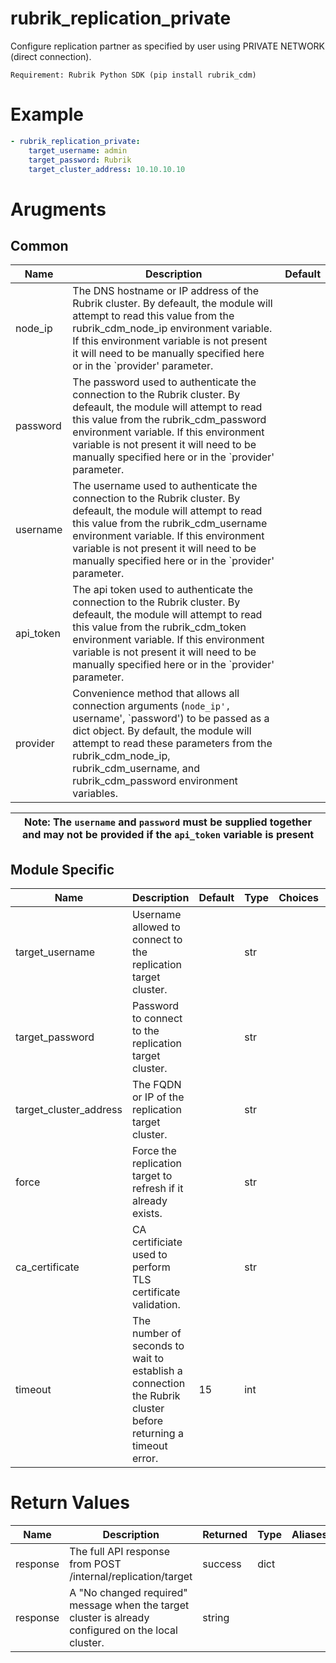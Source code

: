 # rubrik_replication_private

Configure replication partner as specified by user using PRIVATE NETWORK (direct connection).

`Requirement: Rubrik Python SDK (pip install rubrik_cdm)`

# Example

```yaml
- rubrik_replication_private:
    target_username: admin
    target_password: Rubrik
    target_cluster_address: 10.10.10.10
```

# Arugments

## Common

| Name      | Description                                                                                                                                                                                                                                                                                               | Default |
|-----------|-----------------------------------------------------------------------------------------------------------------------------------------------------------------------------------------------------------------------------------------------------------------------------------------------------------|---------|
| node_ip   | The DNS hostname or IP address of the Rubrik cluster. By defeault, the module will attempt to read this value from the rubrik_cdm_node_ip environment variable. If this environment variable is not present it will need to be manually specified here or in the `provider' parameter.                    |         |
| password  | The password used to authenticate the connection to the Rubrik cluster. By defeault, the module will attempt to read this value from the rubrik_cdm_password environment variable. If this environment variable is not present it will need to be manually specified here or in the `provider' parameter. |         |
| username  | The username used to authenticate the connection to the Rubrik cluster. By defeault, the module will attempt to read this value from the rubrik_cdm_username environment variable. If this environment variable is not present it will need to be manually specified here or in the `provider' parameter. |         |
| api_token | The api token used to authenticate the connection to the Rubrik cluster. By defeault, the module will attempt to read this value from the rubrik_cdm_token environment variable. If this environment variable is not present it will need to be manually specified here or in the `provider' parameter.   |         |
| provider  | Convenience method that allows all connection arguments (`node_ip', `username', `password') to be passed as a dict object. By default, the module will attempt to read these parameters from the rubrik_cdm_node_ip, rubrik_cdm_username, and rubrik_cdm_password environment variables.                  |         |

| Note: The `username` and `password` must be supplied together and may not be provided if the `api_token` variable is present|
| --- |

## Module Specific

| Name      | Description                                                                                                  | Default | Type | Choices | Mandatory | Aliases |
|-----------|--------------------------------------------------------------------------------------------------------------|---------|------|---------|-----------|---------|
| target_username | Username allowed to connect to the replication target cluster.                                         |         | str  |         | true      |         |
| target_password | Password to connect to the replication target cluster.                                                 |         | str  |         | true      |         |
| target_cluster_address | The FQDN or IP of the replication target cluster.                                               |         | str  |         | true      |         |
| force | Force the replication target to refresh if it already exists.                                                    |         | str  |         | false     |         |
| ca_certificate | CA certificiate used to perform TLS certificate validation.                                             |         | str  |         | false     |         |
| timeout   | The number of seconds to wait to establish a connection the Rubrik cluster before returning a timeout error. | 15      | int  |         |           |         |

# Return Values

| Name     | Description                                                                       | Returned                                       | Type   | Aliases |
|----------|-----------------------------------------------------------------------------------|------------------------------------------------|--------|---------|
| response | The full API response from POST /internal/replication/target                      | success                                        | dict   |         |
| response | A "No changed required" message when the target cluster is already configured on the local cluster.                                | string |         |
